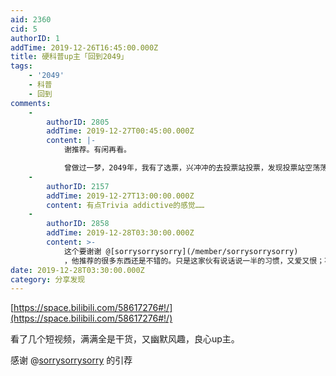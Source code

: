 ```yaml
---
aid: 2360
cid: 5
authorID: 1
addTime: 2019-12-26T16:45:00.000Z
title: 硬科普up主「回到2049」
tags:
    - '2049'
    - 科普
    - 回到
comments:
    -
        authorID: 2805
        addTime: 2019-12-27T00:45:00.000Z
        content: |-
            谢推荐。有闲再看。

            曾做过一梦，2049年，我有了选票，兴冲冲的去投票站投票，发现投票站空荡荡的只有我一个…
    -
        authorID: 2157
        addTime: 2019-12-27T13:00:00.000Z
        content: 有点Trivia addictive的感觉……
    -
        authorID: 2858
        addTime: 2019-12-28T03:30:00.000Z
        content: >-
            这个要谢谢 @[sorrysorrysorry](/member/sorrysorrysorry)
            ，他推荐的很多东西还是不错的。只是这家伙有说话说一半的习惯，又爱又恨；不过自己去追他提供的线索找到一些东西也很有意思。
date: 2019-12-28T03:30:00.000Z
category: 分享发现
---
```


[https://space.bilibili.com/58617276#!/](https://space.bilibili.com/58617276#!/)

看了几个短视频，满满全是干货，又幽默风趣，良心up主。

感谢 @[sorrysorrysorry](/member/sorrysorrysorry) 的引荐
